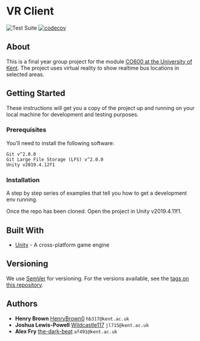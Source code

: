 # VR Client

![Test Suite](https://github.com/University-of-Kent-VR-Transport/vr-client/workflows/Test%20Suite/badge.svg)
[![codecov](https://codecov.io/gh/University-of-Kent-VR-Transport/vr-client/branch/master/graph/badge.svg?token=Y39H9MV6Y0)](https://codecov.io/gh/University-of-Kent-VR-Transport/vr-client)

## About

This is a final year group project for the module [CO600 at the University of Kent](https://www.kent.ac.uk/courses/modules/module/CO600). The project uses virtual reality to show realtime bus locations in selected areas.

## Getting Started

These instructions will get you a copy of the project up and running on your
local machine for development and testing purposes.

### Prerequisites

You'll need to install the following software:

```
Git v^2.0.0
Git Large File Storage (LFS) v^2.0.0
Unity v2019.4.12f1
```

### Installation

A step by step series of examples that tell you how to get a development env
running.

Once the repo has been cloned. Open the project in Unity v2019.4.11f1.

## Built With

* [Unity](https://unity.com/) - A cross-platform game engine

## Versioning

We use [SemVer](https://semver.org/) for versioning. For the versions available,
see the
[tags on this repository](https://github.com/University-of-Kent-VR-Transport/vr-client/tags).

## Authors

* **Henry Brown** [HenryBrown0](https://github.com/HenryBrown0) `hb317@kent.ac.uk`
* **Joshua Lewis-Powell** [Wildcastle117](https://github.com/Wildcastle117) `jl715@kent.ac.uk`
* **Alex Fry** [the-dark-beat](https://github.com/the-dark-beat) `af491@kent.ac.uk`
